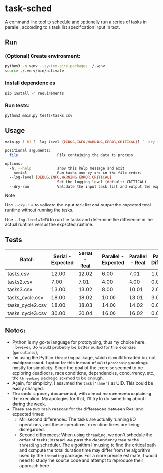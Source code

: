 # task-sched

A command line tool to schedule and optionally run a series of tasks in parallel, according to a task list specification input in text.

## Run

### (Optional) Create environment:

```bash
python3 -m venv --system-site-packages ./.venv
source ./.venv/bin/activate
```
### Install dependencies
```bash
pip install -r requirements
```

### Run tests:

```bash
python3 main.py tests/tasks.csv
```

## Usage

```bash
main.py [-h] [--log-level {DEBUG,INFO,WARNING,ERROR,CRITICAL}] [--dry-run] file

positional arguments:
  file                  File containing the data to process.

options:
  -h, --help            show this help message and exit
  --serial              Run tasks one by one in the file order.
  --log-level {DEBUG,INFO,WARNING,ERROR,CRITICAL}
                        Set the logging level (default: CRITICAL).
  --dry-run             Validate the input task list and output the expected total runtime.
```

> [!NOTE]
> Use `--dry-run` to validate the input task list and output the expected total runtime without running the tasks.
> 
> Use `--log-level=INFO` to run the tasks and determine the difference in the actual runtime versus the expected runtime.

## Tests

Batch| Serial - Expected  | Serial - Real  || Parallel - Expected |Parallel - Real |Parallel - Difference|
|-|-|-|-|-|-|-|
tasks.csv| 12.00| 12.02|| 6.00 |7.01 | 1.01|
tasks2.csv| 7.00| 7.01|| 4.00 |4.00 | 0.004|
tasks3.csv| 13.00| 13.02|| 8.00 |10.01 | 2.01|
tasks_cycle.csv| 18.00| 18.02|| 10.00 |13.01 | 3.01|
tasks_cycle2.csv| 18.00| 18.03|| 14.00 |14.02 | 0.02|
tasks_cycle3.csv| 30.00| 30.04|| 16.00 |16.02 | 0.02|


## Notes:

- Python is my go-to language for prototyping, thus my choice here. However, Go would probably be better suited for this exercise (`goroutines`), 
- I'm using the Python `threading` package, which is multithreaded but not multiprocessed. I opted for this instead of `multiprocessing` package mostly for simplicity. Since the goal of the exercise seemed to be exploring deadlocks, race conditions, dependencies, concurrency, etc., the `threading` package seemed to be enough.
- Again, for simplicity, I assumed the `task['name']` as UID. This could be easily changed. 
- The code is poorly documented, with almost no comments explaining the execution. My apologies for that, I'll try to do something about it during the week.
- There are two main reasons for the differences between Real and expected times:
  - Millisecond differences: The tasks are actually running I/O operations, and these operations' execution times are being disregarded.
  - Second differences: When using `threading`, we don't schedule the order of tasks; instead, we pass the dependency tree to the `threading` scheduler. The algorithm I'm using to find the critical path and compute the total duration time may differ from the algorithm used by the `threading` package. For a more precise estimate, I would need to study the source code and attempt to reproduce their approach here. 